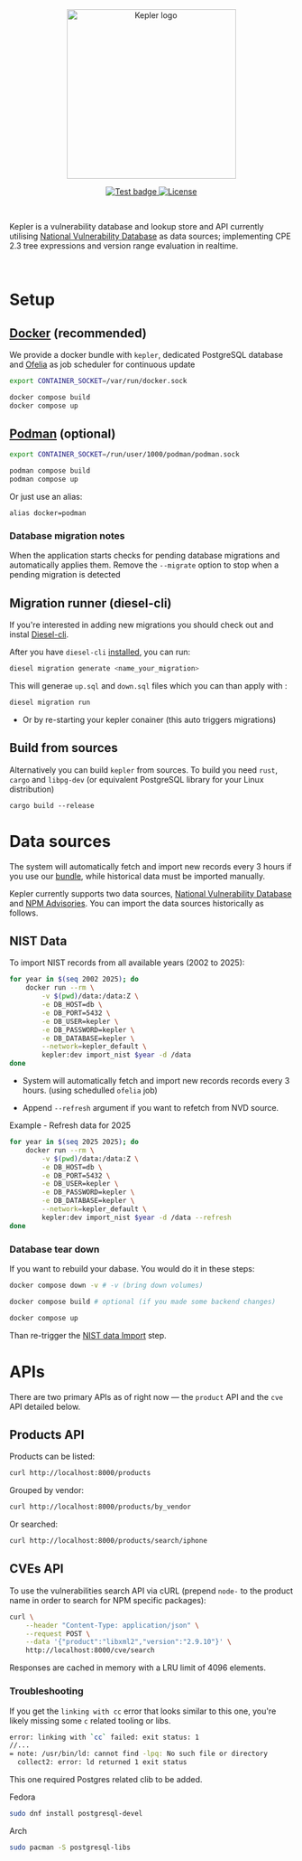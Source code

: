 <div align="center">
    <img width="300" src="res/kepler-logo.png" alt="Kepler logo">
 
  <p>
    <a href="https://github.com/Exein-io/kepler/actions/workflows/test.yaml">
      <img src="https://github.com/Exein-io/kepler/actions/workflows/test.yaml/badge.svg?branch=main" alt="Test badge">
    </a>
    <a href="https://opensource.org/licenses/Apache-2.0">
      <img src="https://img.shields.io/badge/License-Apache_2.0-blue.svg" alt="License">
    </a>
  </p>
</div>

<br/>

Kepler is a vulnerability database and lookup store and API currently utilising [National Vulnerability Database](https://nvd.nist.gov/) as data sources; implementing CPE 2.3 tree expressions and version range evaluation in realtime.

<br/>

# Setup

## [Docker](https://docs.docker.com/engine/install/) (recommended)

We provide a docker bundle with `kepler`, dedicated PostgreSQL database and [Ofelia](https://github.com/mcuadros/ofelia) as job scheduler for continuous update

```bash
export CONTAINER_SOCKET=/var/run/docker.sock
```

```bash
docker compose build
docker compose up
```

## [Podman](https://podman.io/docs/installation) (optional)

```bash
export CONTAINER_SOCKET=/run/user/1000/podman/podman.sock
```

```bash
podman compose build
podman compose up
```
Or just use an alias:

```
alias docker=podman
```

### Database migration notes
When the application starts checks for pending database migrations and automatically applies them. Remove the `--migrate` option to stop when a pending migration is detected

## Migration runner (diesel-cli)

If you're interested in adding new migrations you should check out and instal [Diesel-cli](https://diesel.rs/guides/getting-started).

After you have `diesel-cli` [installed](https://diesel.rs/guides/getting-started#installing-diesel-cli), you can run:

```bash
diesel migration generate <name_your_migration>
```

This will generae `up.sql` and `down.sql` files which you can than apply with :

```bash
diesel migration run
```

- Or by re-starting your kepler conainer (this auto triggers migrations)


## Build from sources

Alternatively you can build `kepler` from sources. To build you need `rust`, `cargo` and `libpg-dev` (or equivalent PostgreSQL library for your Linux distribution)

```
cargo build --release
```

# Data sources

The system will automatically fetch and import new records every 3 hours if you use our [bundle](#docker-recommended), while historical data must be imported manually.

Kepler currently supports two data sources, [National Vulnerability Database](https://nvd.nist.gov/) and [NPM Advisories](https://npmjs.org/). You can import the data sources historically as follows.

## NIST Data

To import NIST records from all available years (2002 to 2025):

```bash
for year in $(seq 2002 2025); do 
    docker run --rm \
        -v $(pwd)/data:/data:Z \
        -e DB_HOST=db \
        -e DB_PORT=5432 \
        -e DB_USER=kepler \
        -e DB_PASSWORD=kepler \
        -e DB_DATABASE=kepler \
        --network=kepler_default \
        kepler:dev import_nist $year -d /data
done
```

- System will automatically fetch and import new records records every 3 hours. (using schedulled `ofelia` job)

- Append `--refresh` argument if you want to refetch from NVD source.

Example - Refresh data for 2025

```bash
for year in $(seq 2025 2025); do 
    docker run --rm \
        -v $(pwd)/data:/data:Z \
        -e DB_HOST=db \
        -e DB_PORT=5432 \
        -e DB_USER=kepler \
        -e DB_PASSWORD=kepler \
        -e DB_DATABASE=kepler \
        --network=kepler_default \
        kepler:dev import_nist $year -d /data --refresh
done
```

### Database tear down

If you want to rebuild your dabase. You would do it in these steps:

```bash
docker compose down -v # -v (bring down volumes)
```

```bash
docker compose build # optional (if you made some backend changes)
```

```bash 
docker compose up
```

Than re-trigger the [NIST data Import](#nist-data) step.

# APIs

There are two primary APIs as of right now — the `product` API and the `cve` API detailed below.

## Products API

Products can be listed:

```bash
curl http://localhost:8000/products
```

Grouped by vendor:

```bash
curl http://localhost:8000/products/by_vendor
```

Or searched:

```bash
curl http://localhost:8000/products/search/iphone
```

## CVEs API

To use the vulnerabilities search API via cURL (prepend `node-` to the product name in order to search for NPM specific packages):

```bash
curl \
    --header "Content-Type: application/json" \
    --request POST \
    --data '{"product":"libxml2","version":"2.9.10"}' \
    http://localhost:8000/cve/search
```

Responses are cached in memory with a LRU limit of 4096 elements.

### Troubleshooting

If you get the `linking with cc` error that looks similar to this one, you're likely missing some `c` related tooling or libs.

```bash
error: linking with `cc` failed: exit status: 1
//...
= note: /usr/bin/ld: cannot find -lpq: No such file or directory
  collect2: error: ld returned 1 exit status
```

This one required Postgres related clib to be added.

Fedora
```bash
sudo dnf install postgresql-devel
```

Arch
```bash
sudo pacman -S postgresql-libs
```
